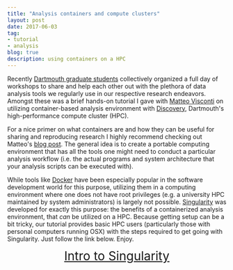 ```yaml
---
title: "Analysis containers and compute clusters"
layout: post
date: 2017-06-03
tag:
- tutorial
- analysis
blog: true
description: using containers on a HPC
---
```


Recently [Dartmouth graduate students](http://pbs.dartmouth.edu/) collectively organized a full day of workshops to share and help each other out with the plethora of data analysis tools we regularly use in our respective research endeavors. Amongst these was a brief hands-on tutorial I gave with [Matteo Visconti](http://mvdoc.me/) on utilizing container-based analysis environment with [Discovery](http://techdoc.dartmouth.edu/discovery/), Dartmouth's high-performance compute cluster (HPC).

For a nice primer on what containers are and how they can be useful for sharing and reproducing research I highly recommend checking out Matteo's [blog post](http://mvdoc.me/2017/using-singularity-to-make-analyses-reproducible.html). The general idea is to create a portable computing environment that has all the tools one might need to conduct a particular analysis workflow (i.e. the actual programs and system architecture that your analysis scripts can be executed with).

While tools like [Docker](https://www.docker.com/) have been especially popular in the software development world for this purpose, utilizing them in a computing environment where one does not have root privileges (e.g. a university HPC maintained by system administrators) is largely not possible. [Singularity](http://singularity.lbl.gov/) was developed for exactly this purpose: the benefits of a containerized analysis environment, that *can* be utilized on a HPC. Because getting setup can be a bit tricky, our tutorial provides basic HPC users (particularly those with personal computers running OSX) with the steps required to get going with Singularity. Just follow the link below. Enjoy.

<div style="text-align: center; font-size: 2em"><a class="nounderline" href="https://github.com/ejolly/IntroToSingularity">Intro to Singularity</a>
